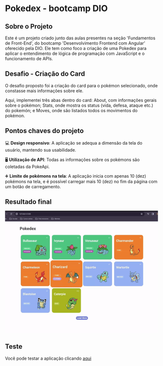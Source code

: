 # Pokedex - bootcamp DIO

## Sobre o Projeto
Este é um projeto criado junto das aulas presentes na seção 'Fundamentos de Front-End', do bootcamp 'Desenvolvimento Frontend com Angular' oferecido pela DIO. 
Ele tem como foco a criação de uma Pokedex para aplicar o entendimento de lógica de programação com JavaScript e o funcionamento de APIs.

## Desafio - Criação do Card
O desafio proposto foi a criação do card para o pokémon selecionado, onde constasse mais informações sobre ele.

Aqui, implementei três abas dentro do card: About, com informações gerais sobre o pokémon; Stats, onde mostra os status (vida, defesa, ataque etc.) do pokemón; e Moves, onde são listados todos os movimentos do pokémon.

## Pontos chaves do projeto
💻 **Design responsivo**: A aplicação se adequa a dimensão da tela do usuário, mantendo sua usabilidade.

🖥 **Utilização de API**: Todas as informações sobre os pokémons são coletadas da PokeApi.

➕ **Limite de pokémons na tela**: A aplicação inicia com apenas 10 (dez) pokémons na tela, e é possível carregar mais 10 (dez) no fim da página com um botão de carregamento.

## Resultado final
<div align="center"> 
<img src="/assets/images/pokedex-demonstration-ezgif.com-video-to-gif-converter.gif" alt="Gif de demonstração da aplicação">
</div>

## Teste
Você pode testar a aplicação clicando <a href="https://dhomimonteiro.github.io/Pokedex-DIO/" target="_blank">aqui</a>